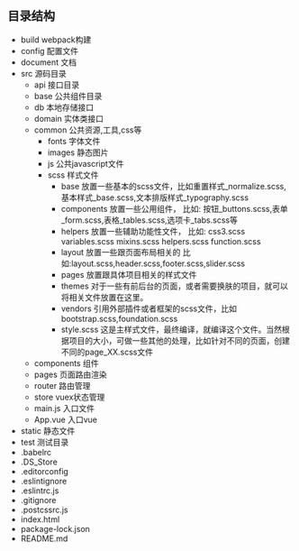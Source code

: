 ## 目录结构
  * build webpack构建
  * config 配置文件
  * document 文档
  * src 源码目录
    * api 接口目录
    * base 公共组件目录
    * db 本地存储接口
    * domain 实体类接口
    * common 公共资源,工具,css等
      - fonts 字体文件
      - images 静态图片
      - js  公共javascript文件
      - scss 样式文件
        * base
              放置一些基本的scss文件，比如重置样式_normalize.scss,基本样式_base.scss,文本排版样式_typography.scss
        * components
              放置一些公用组件， 比如: 按钮_buttons.scss,表单_form.scss,表格_tables.scss,选项卡_tabs.scss等
        * helpers
              放置一些辅助功能性文件， 比如: css3.scss variables.scss mixins.scss helpers.scss function.scss
        * layout
              放置一些跟页面布局相关的 比如:layout.scss,header.scss,footer.scss,slider.scss
        * pages
              放置跟具体项目相关的样式文件
        * themes
              对于一些有前后台的页面，或者需要换肤的项目，就可以将相关文件放置在这里。
        * vendors
              引用外部插件或者框架的scss文件，比如bootstrap.scss,foundation.scss
        * style.scss
              这是主样式文件，最终编译，就编译这个文件。当然根据项目的大小，可做一些其他的处理，比如针对不同的页面，创建不同的page_XX.scss文件
    * components 组件
    * pages 页面路由渲染
    * router 路由管理
    * store  vuex状态管理
    * main.js 入口文件
    * App.vue 入口vue
  * static 静态文件
  * test 测试目录
  * .babelrc
  * .DS_Store
  * .editorconfig
  * .eslintignore
  * .eslintrc.js
  * .gitignore
  * .postcssrc.js
  * index.html
  * package-lock.json
  * README.md
